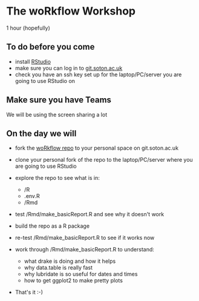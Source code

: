 # The woRkflow Workshop

1 hour (hopefully)

## To do before you come

 * install [RStudio](https://rstudio.com/products/rstudio/)
 * make sure you can log in to [git.soton.ac.uk](git.soton.ac.uk/)
 * check you have an ssh key set up for the laptop/PC/server you are going to use RStudio on
 
## Make sure you have Teams

We will be using the screen sharing a lot

## On the day we will

 * fork the [woRkflow repo](https://git.soton.ac.uk/SERG/workflow) to your personal space on git.soton.ac.uk
 * clone your personal fork of the repo to the laptop/PC/server where you are going to use RStudio 
 * explore the repo to see what is in:
   * /R
   * .env.R
   * /Rmd
 * test /Rmd/make_basicReport.R and see why it doesn't work
 * build the repo as a R package
 * re-test /Rmd/make_basicReport.R to see if it works now
 * work through /Rmd/make_basicReport.R to understand:
   * what drake is doing and how it helps
   * why data.table is really fast
   * why lubridate is so useful for dates and times
   * how to get ggplot2 to make pretty plots
  
 * That's it :-)